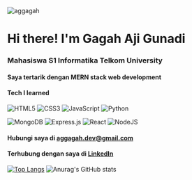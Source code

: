 <p align="left"> <img src="https://komarev.com/ghpvc/?username=aggagah&label=Profile%20views&color=0e75b6&style=flat" alt="aggagah" /> </p>

# Hi there! I'm Gagah Aji Gunadi
### Mahasiswa S1 Informatika Telkom University
#### Saya tertarik dengan MERN stack web development

#### Tech I learned
![HTML5](https://img.shields.io/badge/html5-%23E34F26.svg?style=for-the-badge&logo=html5&logoColor=white)
![CSS3](https://img.shields.io/badge/css3-%231572B6.svg?style=for-the-badge&logo=css3&logoColor=white)
![JavaScript](https://img.shields.io/badge/javascript-%23323330.svg?style=for-the-badge&logo=javascript&logoColor=%23F7DF1E)
![Python](https://img.shields.io/badge/python-3670A0?style=for-the-badge&logo=python&logoColor=ffdd54)

![MongoDB](https://img.shields.io/badge/MongoDB-%234ea94b.svg?style=for-the-badge&logo=mongodb&logoColor=white)
![Express.js](https://img.shields.io/badge/express.js-%23404d59.svg?style=for-the-badge&logo=express&logoColor=%2361DAFB)
![React](https://img.shields.io/badge/react-%2320232a.svg?style=for-the-badge&logo=react&logoColor=%2361DAFB)
![NodeJS](https://img.shields.io/badge/node.js-6DA55F?style=for-the-badge&logo=node.js&logoColor=white)


#### Hubungi saya di **aggagah.dev@gmail.com**
#### Terhubung dengan saya di [LinkedIn](https://www.linkedin.com/in/gagah-aji-gunadi-4378441ba/)
[![Top Langs](https://github-readme-stats.vercel.app/api/top-langs/?username=aggagah&langs_count=8)](https://github.com/anuraghazra/github-readme-stats)
![Anurag's GitHub stats](https://github-readme-stats.vercel.app/api?username=aggagah&show_icons=true&theme=radical)

